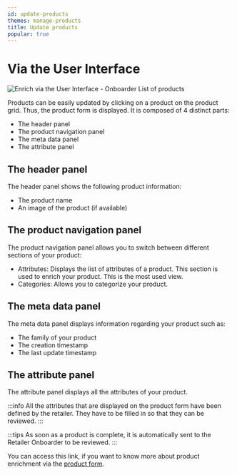 ```yaml
---
id: update-products
themes: manage-products
title: Update products
popular: true
---
```


# Via the User Interface

![Enrich via the User Interface - Onboarder List of products](../img/SUPPLIER_Products_ProductGrid.png)

Products can be easily updated by clicking on a product on the product grid. Thus, the product form is displayed.
It is composed of 4 distinct parts:
* The header panel
* The product navigation panel
* The meta data panel
* The attribute panel

## The header panel

The header panel shows the following product information:
* The product name
* An image of the product (if available)

## The product navigation panel

The product navigation panel allows you to switch between different sections of your product:
* Attributes: Displays the list of attributes of a product. This section is used to enrich your product. This is the most used view.
* Categories: Allows you to categorize your product.

## The meta data panel

The meta data panel displays information regarding your product such as:
* The family of your product
* The creation timestamp
* The last update timestamp

## The attribute panel

The attribute panel displays all the attributes of your product.

:::info
All the attributes that are displayed on the product form have been defined by the retailer. They have to be filled in so that they can be reviewed.
:::

:::tips
As soon as a product is complete, it is automatically sent to the Retailer Onboarder to be reviewed.
:::

You can access this link, if you want to know more about product enrichment via the [product form](https://help.akeneo.com/articles/work-on-a-product.html#mainContent).
